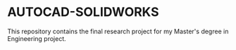 # AUTOCAD-SOLIDWORKS
This repository contains the final research project for my Master's degree in Engineering project.
